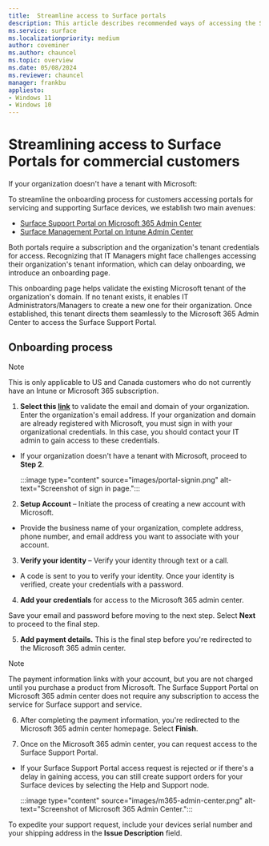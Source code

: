 ```yaml
---
title:  Streamline access to Surface portals
description: This article describes recommended ways of accessing the Surface Support Portal and the Surface Management Portal.
ms.service: surface
ms.localizationpriority: medium
author: coveminer
ms.author: chauncel
ms.topic: overview
ms.date: 05/08/2024
ms.reviewer: chauncel
manager: frankbu
appliesto:
- Windows 11
- Windows 10
---
```



# Streamlining access to Surface Portals for commercial customers

If your organization doesn't have a tenant with Microsoft:

To streamline the onboarding process for customers accessing portals for servicing and supporting Surface devices, we establish two main avenues:

- [Surface Support Portal on Microsoft 365 Admin Center](self-serve-warranty-service.md)
- [Surface Management Portal on Intune Admin Center](surface-management-portal.md)

Both portals require a subscription and the organization's tenant credentials for access. Recognizing that IT Managers might face challenges accessing their organization's tenant information, which can delay onboarding, we introduce an onboarding page.

This onboarding page helps validate the existing Microsoft tenant of the organization's domain. If no tenant exists, it enables IT Administrators/Managers to create a new one for their organization. Once established, this tenant directs them seamlessly to the Microsoft 365 Admin Center to access the Surface Support Portal.

## Onboarding process

> [!NOTE]
> This is only applicable to US and Canada customers who do not currently have an Intune or Microsoft 365 subscription.

1. **Select this [link](https://signup.microsoft.com/createaccount?culture=en-us&country=us&ru=https%3A%2F%2Fadmin.microsoft.com%2FAdminportal%2FHome%3Fmcapiorgid%3D%7Bmcapiorgid%7D%26accountid%3D%7Baccountid%7D%26&origin=servicesHub&scenario=skiplba)** to validate the email and domain of your organization. Enter the organization's email address. If your organization and domain are already registered with Microsoft, you must sign in with your organizational credentials. In this case, you should contact your IT admin to gain access to these credentials.

- If your organization doesn't have a tenant with Microsoft, proceed to **Step 2**.

    :::image type="content" source="images/portal-signin.png" alt-text="Screenshot of sign in page.":::

2. **Setup Account** – Initiate the process of creating a new account with Microsoft.

- Provide the business name of your organization, complete address, phone number, and email address you want to associate with your account.

3. **Verify your identity** – Verify your identity through text or a call.

- A code is sent to you to verify your identity. Once your identity is verified, create your credentials with a password.

4. **Add your credentials** for access to the Microsoft 365 admin center.

Save your email and password before moving to the next step. Select **Next** to proceed to the final step.

5. **Add payment details.** This is the final step before you're redirected to the Microsoft 365 admin center.

> [!NOTE]
> The payment information links with your account, but you are not charged until you purchase a product from Microsoft. The Surface Support Portal on Microsoft 365 admin center does not require any subscription to access the service for Surface support and service.

6. After completing the payment information, you're redirected to the Microsoft 365 admin center homepage. Select **Finish**.

7. Once on the Microsoft 365 admin center, you can request access to the Surface Support Portal.

- If your Surface Support Portal access request is rejected or if there's a delay in gaining access, you can still create support orders for your Surface devices by selecting  the Help and Support node.

    :::image type="content" source="images/m365-admin-center.png" alt-text="Screenshot of Microsoft 365 Admin Center.":::

To expedite your support request, include your devices serial number and your shipping address in the **Issue Description** field.
